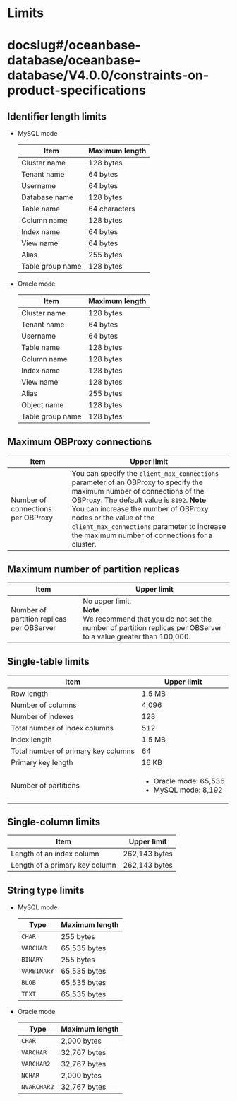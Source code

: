 # Limits
# docslug#/oceanbase-database/oceanbase-database/V4.0.0/constraints-on-product-specifications
## Identifier length limits

* MySQL mode

   | **Item** | **Maximum length** |
   |---------|----------|
   | Cluster name | 128 bytes |
   | Tenant name | 64 bytes |
   | Username | 64 bytes |
   | Database name | 128 bytes |
   | Table name | 64 characters |
   | Column name | 128 bytes |
   | Index name | 64 bytes |
   | View name | 64 bytes |
   | Alias | 255 bytes |
   | Table group name | 128 bytes |

* Oracle mode

   | **Item** | **Maximum length** |
   |--------|----------|
   | Cluster name | 128 bytes |
   | Tenant name | 64 bytes |
   | Username | 64 bytes |
   | Table name | 128 bytes |
   | Column name | 128 bytes |
   | Index name | 128 bytes |
   | View name | 128 bytes |
   | Alias | 255 bytes |
   | Object name | 128 bytes |
   | Table group name | 128 bytes |

## Maximum OBProxy connections

| Item | Upper limit |
|-----------------|-------------------------------------------------------------------------------------------------------------------------------------------------------------------|
| Number of connections per OBProxy | You can specify the `client_max_connections` parameter of an OBProxy to specify the maximum number of connections of the OBProxy. The default value is `8192`.  <blokequote>**Note**</br>You can increase the number of OBProxy nodes or the value of the `client_max_connections` parameter to increase the maximum number of connections for a cluster.  </blokequote> |

## Maximum number of partition replicas

| Item | Upper limit |
|--------------------|-------------------------------------------------------------------------------------|
| Number of partition replicas per OBServer | No upper limit.</br>**Note**</br>We recommend that you do not set the number of partition replicas per OBServer to a value greater than 100,000.  |

## Single-table limits

| Item | Upper limit |
|-------|-------------------------------------------------------------------------------------------------------------------------------|
| Row length | 1.5 MB |
| Number of columns | 4,096 |
| Number of indexes | 128 |
| Total number of index columns | 512 |
| Index length | 1.5 MB |
| Total number of primary key columns | 64 |
| Primary key length | 16 KB |
| Number of partitions | <ul><li>Oracle mode: 65,536</li> <li>MySQL mode: 8,192</li></ul> |

## Single-column limits

| Item | Upper limit |
|---------|-----------|
| Length of an index column | 262,143 bytes |
| Length of a primary key column | 262,143 bytes |

## String type limits

* MySQL mode

   | **Type** | **Maximum length** |
   |-------------|----------|
   | `CHAR` | 255 bytes |
   | `VARCHAR` | 65,535 bytes |
   | `BINARY` | 255 bytes |
   | `VARBINARY` | 65,535 bytes |
   | `BLOB` | 65,535 bytes |
   | `TEXT` | 65,535 bytes |

* Oracle mode

   | **Type** | **Maximum length** |
   |-------------|----------|
   | `CHAR` | 2,000 bytes |
   | `VARCHAR` | 32,767 bytes |
   | `VARCHAR2` | 32,767 bytes |
   | `NCHAR` | 2,000 bytes |
   | `NVARCHAR2` | 32,767 bytes |
